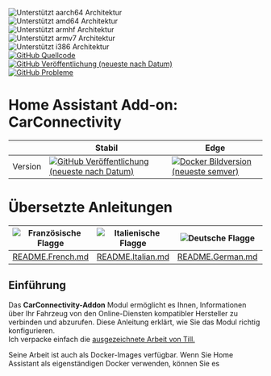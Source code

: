 ![Unterstützt aarch64 Architektur][aarch64-shield]  
![Unterstützt amd64 Architektur][amd64-shield]  
![Unterstützt armhf Architektur][armhf-shield]  
![Unterstützt armv7 Architektur][armv7-shield]  
![Unterstützt i386 Architektur][i386-shield]  
[![GitHub Quellcode](https://img.shields.io/badge/Source-GitHub-green)](https://github.com/Pulpyyyy/carconnectivity-addon/)  
[![GitHub Veröffentlichung (neueste nach Datum)](https://img.shields.io/github/v/release/Pulpyyyy/carconnectivity-addon)](https://github.com/Pulpyyyy/carconnectivity-addon/releases/latest)  
[![GitHub Probleme](https://img.shields.io/github/issues/Pulpyyyy/carconnectivity-addon)](https://github.com/Pulpyyyy/carconnectivity-addon/issues)  

[aarch64-shield]: https://img.shields.io/badge/aarch64-yes-green.svg  
[amd64-shield]: https://img.shields.io/badge/amd64-yes-green.svg  
[armhf-shield]: https://img.shields.io/badge/armhf-yes-green.svg  
[armv7-shield]: https://img.shields.io/badge/armv7-yes-green.svg  
[i386-shield]: https://img.shields.io/badge/i386-yes-green.svg  

# Home Assistant Add-on: CarConnectivity  

|         | Stabil                                                                                                                         | Edge                                                                                                                                         |  
| ------- | ------------------------------------------------------------------------------------------------------------------------------ | -------------------------------------------------------------------------------------------------------------------------------------------- |  
| Version | [![GitHub Veröffentlichung (neueste nach Datum)](https://img.shields.io/docker/v/pulpyyyy/carconnectivity-addon-amd64?&sort=date&label=&style=for-the-badge)](https://github.com/pulpyyyy/carconnectivity-addon/releases) | [![Docker Bildversion (neueste semver)](https://img.shields.io/docker/v/pulpyyyy/carconnectivity-addon-edge-amd64?&sort=date&label=&style=for-the-badge)](https://github.com/Pulpyyyy/carconnectivity-addon/blob/main/carconnectivity-addon-edge/CHANGELOG.md) |  

# Übersetzte Anleitungen  

| ![Französische Flagge](https://upload.wikimedia.org/wikipedia/commons/thumb/c/c3/Flag_of_France.svg/1280px-Flag_of_France.svg.png) | ![Italienische Flagge](https://upload.wikimedia.org/wikipedia/commons/thumb/0/03/Flag_of_Italy.svg/1280px-Flag_of_Italy.svg.png) | ![Deutsche Flagge](https://upload.wikimedia.org/wikipedia/commons/thumb/b/ba/Flag_of_Germany.svg/1280px-Flag_of_Germany.svg.png) | ![Spanische Flagge](https://upload.wikimedia.org/wikipedia/commons/thumb/9/9a/Flag_of_Spain.svg/1280px-Flag_of_Spain.svg.png) | ![Polnische Flagge](https://upload.wikimedia.org/wikipedia/commons/thumb/1/12/Flag_of_Poland.svg/1280px-Flag_of_Poland.svg.png) | ![Portugiesische Flagge](https://upload.wikimedia.org/wikipedia/commons/thumb/5/5c/Flag_of_Portugal.svg/1280px-Flag_of_Portugal.svg.png) |  
|---------|-----------|-----------|-----------|-----------|-----------|  
| [README.French.md](https://github.com/Pulpyyyy/carconnectivity-addon/blob/main/README.French.md) | [README.Italian.md](https://github.com/Pulpyyyy/carconnectivity-addon/blob/main/README.Italian.md) | [README.German.md](https://github.com/Pulpyyyy/carconnectivity-addon/blob/main/README.German.md) | [README.Spanish.md](https://github.com/Pulpyyyy/carconnectivity-addon/blob/main/README.Spanish.md) | [README.Polish.md](https://github.com/Pulpyyyy/carconnectivity-addon/blob/main/README.Polish.md) | [README.Portuguese.md](https://github.com/Pulpyyyy/carconnectivity-addon/blob/main/README.Portuguese.md) |  

## Einführung  

Das **CarConnectivity-Addon** Modul ermöglicht es Ihnen, Informationen über Ihr Fahrzeug von den Online-Diensten kompatibler Hersteller zu verbinden und abzurufen. Diese Anleitung erklärt, wie Sie das Modul richtig konfigurieren.  
Ich verpacke einfach die [ausgezeichnete Arbeit von Till.](https://github.com/tillsteinbach/CarConnectivity)  

Seine Arbeit ist auch als Docker-Images verfügbar. Wenn Sie Home Assistant als eigenständigen Docker verwenden, können Sie es